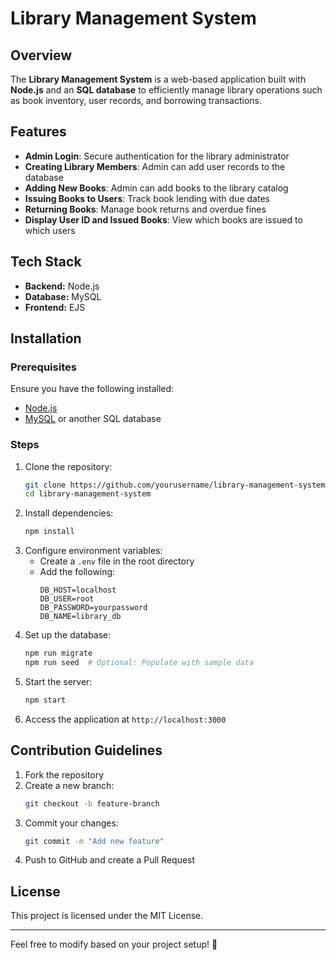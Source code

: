 # Library Management System

## Overview
The **Library Management System** is a web-based application built with **Node.js** and an **SQL database** to efficiently manage library operations such as book inventory, user records, and borrowing transactions.

## Features
- **Admin Login**: Secure authentication for the library administrator
- **Creating Library Members**: Admin can add user records to the database
- **Adding New Books**: Admin can add books to the library catalog
- **Issuing Books to Users**: Track book lending with due dates
- **Returning Books**: Manage book returns and overdue fines
- **Display User ID and Issued Books**: View which books are issued to which users

## Tech Stack
- **Backend:** Node.js
- **Database:** MySQL
- **Frontend:** EJS

## Installation
### Prerequisites
Ensure you have the following installed:
- [Node.js](https://nodejs.org/)
- [MySQL](https://www.mysql.com/) or another SQL database

### Steps
1. Clone the repository:
   ```sh
   git clone https://github.com/yourusername/library-management-system.git
   cd library-management-system
   ```
2. Install dependencies:
   ```sh
   npm install
   ```
3. Configure environment variables:
   - Create a `.env` file in the root directory
   - Add the following:
     ```env
     DB_HOST=localhost
     DB_USER=root
     DB_PASSWORD=yourpassword
     DB_NAME=library_db
     ```
4. Set up the database:
   ```sh
   npm run migrate
   npm run seed  # Optional: Populate with sample data
   ```
5. Start the server:
   ```sh
   npm start
   ```
6. Access the application at `http://localhost:3000`

## Contribution Guidelines
1. Fork the repository
2. Create a new branch:
   ```sh
   git checkout -b feature-branch
   ```
3. Commit your changes:
   ```sh
   git commit -m "Add new feature"
   ```
4. Push to GitHub and create a Pull Request

## License
This project is licensed under the MIT License.

---
Feel free to modify based on your project setup! 🚀

